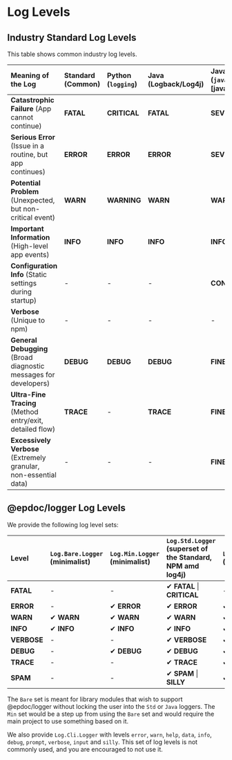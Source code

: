 # Log Levels

## Industry Standard Log Levels

This table shows common industry log levels. 

| Meaning of the Log | Standard (Common) | Python (`logging`) | Java (Logback/Log4j) | Java (`java.util.logging`) [java] | npm (Winston) [std] |
| :--- | :--- | :--- | :--- | :--- | :--- |
| **Catastrophic Failure** (App cannot continue) | **FATAL** | **CRITICAL** | **FATAL** | **SEVERE** | **ERROR** |
| **Serious Error** (Issue in a routine, but app continues) | **ERROR** | **ERROR** | **ERROR** | **SEVERE** | **ERROR** |
| **Potential Problem** (Unexpected, but non-critical event) | **WARN** | **WARNING** | **WARN** | **WARNING** | **WARN** |
| **Important Information** (High-level app events) | **INFO** | **INFO** | **INFO** | **INFO** | **INFO** |
| **Configuration Info** (Static settings during startup) | - | - | - | **CONFIG** | - |
| **Verbose** (Unique to npm) | - | - | - | - | **VERBOSE** |
| **General Debugging** (Broad diagnostic messages for developers) | **DEBUG** | **DEBUG** | **DEBUG** | **FINE** | **DEBUG** |
| **Ultra-Fine Tracing** (Method entry/exit, detailed flow) | **TRACE** | - | **TRACE** | **FINER** | - |
| **Excessively Verbose** (Extremely granular, non-essential data) | - | - | - | **FINEST** | **SILLY** |

## @epdoc/logger Log Levels

We provide the following log level sets:

| Level | `Log.Bare.Logger` (minimalist) |`Log.Min.Logger` (minimalist) | `Log.Std.Logger` (superset of the Standard, NPM amd log4j) | `Log.Java.Logger` (`java.util.logging`)|
| :--- | :--- | :--- | :--- | :--- |
| **FATAL** | - | - | ✔ **FATAL** \| **CRITICAL** | - |
| **ERROR** | - | ✔ **ERROR** | ✔ **ERROR** | ✔ **SEVERE** |
| **WARN** |  ✔ **WARN** |  ✔ **WARN** | ✔ **WARN** | ✔ **WARN** |
| **INFO** |  ✔ **INFO** |  ✔ **INFO** | ✔ **INFO** | ✔ **INFO** |
| **VERBOSE** |  - |  - | ✔ **VERBOSE** | ✔ **CONFIG** |
| **DEBUG** |  - |  ✔ **DEBUG** | ✔ **DEBUG** | ✔ **FINE** |
| **TRACE** |  - |  - | ✔ **TRACE** | ✔ **FINER** |
| **SPAM** |  - |  - | ✔ **SPAM**  \| **SILLY** | ✔ **FINEST** |


The `Bare` set is meant for library modules that wish to support @epdoc/logger without locking the user into the `Std` or `Java` loggers. The `Min` set would be a step up from using the `Bare` set and would require the main project to use something based on it.

We also provide `Log.Cli.Logger` with levels `error`, `warn`, `help`, `data`, `info`, `debug`,
`prompt`, `verbose`, `input` and `silly`. This set of log levels is not commonly used, and you are
encouraged to not use it.